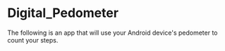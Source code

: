 # Digital_Pedometer
The following is an app that will use your Android device's pedometer to count your steps.
